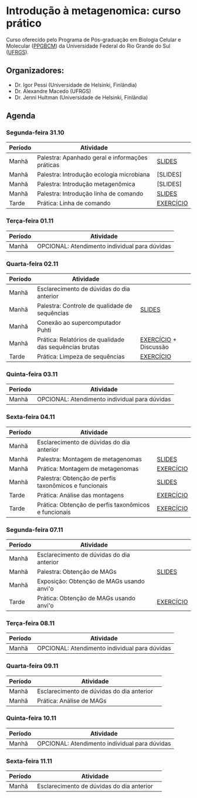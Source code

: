 # Introdução à metagenomica: curso prático

Curso oferecido pelo Programa de Pós-graduação em Biologia Celular e Molecular ([PPGBCM](https://www.ufrgs.br/ppgbcm)) da Universidade Federal do Rio Grande do Sul ([UFRGS](https://www.ufrgs.br)).  

## Organizadores:  
* Dr. Igor Pessi (Universidade de Helsinki, Finlândia)
* Dr. Alexandre Macedo (UFRGS)
* Dr. Jenni Hultman (Universidade de Helsinki, Finlândia)

## Agenda

### Segunda-feira 31.10

|Período|Atividade                                      |                                          |
|-------|-----------------------------------------------|------------------------------------------|
|Manhã  |Palestra: Apanhado geral e informações práticas|[SLIDES](apanhado-geral-info-praticas.pdf)|
|Manhã  |Palestra: Introdução ecologia microbiana       |[SLIDES]                                  |
|Manhã  |Palestra: Introdução metagenômica              |[SLIDES]                                  |
|Manhã  |Palestra: Introdução linha de comando          |[SLIDES](intro-linha-comando.pdf)         |
|Tarde  |Prática: Linha de comando                      |[EXERCÍCIO](pratica-linha-comando.md)     |

### Terça-feira 01.11

|Período|Atividade                                    |
|-------|---------------------------------------------|
|Manhã  |OPCIONAL: Atendimento individual para dúvidas|

### Quarta-feira 02.11

|Período|Atividade                                             |                                                                  |
|-------|------------------------------------------------------|------------------------------------------------------------------|
|Manhã  |Esclarecimento de dúvidas do dia anterior             |                                                                  |
|Manhã  |Palestra: Controle de qualidade de sequências         |[SLIDES](CQ-sequencias.pdf)                                       |
|Manhã  |Conexão ao supercomputador Puhti                      |                                                                  |
|Manhã  |Prática: Relatórios de qualidade das sequências brutas|[EXERCÍCIO](relatorios-qualidade-sequencias-brutas.md) + Discussão|
|Tarde  |Prática: Limpeza de sequências                        |[EXERCÍCIO](limpeza-sequencias.md)                                |

### Quinta-feira 03.11

|Período|Atividade                                    |
|-------|---------------------------------------------|
|Manhã  |OPCIONAL: Atendimento individual para dúvidas|

### Sexta-feira 04.11

|Período|Atividade                                            |                                              |
|-------|-----------------------------------------------------|----------------------------------------------|
|Manhã  |Esclarecimento de dúvidas do dia anterior            |                                              |
|Manhã  |Palestra: Montagem de metagenomas                    |[SLIDES](montagem-metagenomas.pdf)            |
|Manhã  |Prática: Montagem de metagenomas                     |[EXERCÍCIO](montagem-metagenomas.md)          |
|Manhã  |Palestra: Obtenção de perfis taxonômicos e funcionais|[SLIDES](perfis-taxonomicos-funcionais.pdf)   |
|Tarde  |Prática: Análise das montagens                       |[EXERCÍCIO](analise-montagens.md)             |
|Tarde  |Prática: Obtenção de perfis taxonômicos e funcionais |[EXERCÍCIO](perfis-taxonomicos-funcionais.pdf)|

### Segunda-feira 07.11

|Período|Atividade                                |                                                           |
|-------|-----------------------------------------|-----------------------------------------------------------|
|Manhã  |Esclarecimento de dúvidas do dia anterior|                                                           |
|Manhã  |Palestra: Obtenção de MAGs               |[SLIDES](obtencao-MAGs.pdf)                                |
|Manhã  |Exposição: Obtenção de MAGs usando anvi'o|                                                           |
|Tarde  |Prática: Obtenção de MAGs usando anvi'o  |[EXERCÍCIO](obtencao-MAGs-anvio.md)                        |

### Terça-feira 08.11

|Período|Atividade                                    |
|-------|---------------------------------------------|
|Manhã  |OPCIONAL: Atendimento individual para dúvidas|

### Quarta-feira 09.11

|Período|Atividade                                |                                                           |
|-------|-----------------------------------------|-----------------------------------------------------------|
|Manhã  |Esclarecimento de dúvidas do dia anterior|                                                           |
|Manhã  |Prática: Análise de MAGs                 |                                                           |

### Quinta-feira 10.11

|Período|Atividade                                    |
|-------|---------------------------------------------|
|Manhã  |OPCIONAL: Atendimento individual para dúvidas|

### Sexta-feira 11.11

|Período|Atividade                                |                                                           |
|-------|-----------------------------------------|-----------------------------------------------------------|
|Manhã  |Esclarecimento de dúvidas do dia anterior|                                                           |
